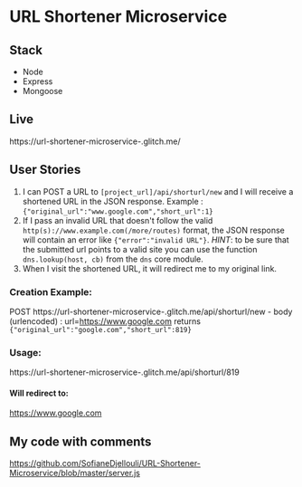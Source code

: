 # URL Shortener Microservice
## Stack
* Node
* Express
* Mongoose
## Live
https://url-shortener-microservice-.glitch.me/
## User Stories
1. I can POST a URL to `[project_url]/api/shorturl/new` and I will receive a shortened URL in the JSON response. Example : `{"original_url":"www.google.com","short_url":1}`
2. If I pass an invalid URL that doesn't follow the valid `http(s)://www.example.com(/more/routes)` format, the JSON response will contain an error like `{"error":"invalid URL"}`. *HINT*: to be sure that the submitted url points to a valid site you can use the function `dns.lookup(host, cb)` from the `dns` core module.
3. When I visit the shortened URL, it will redirect me to my original link.
### Creation Example:
POST https://url-shortener-microservice-.glitch.me/api/shorturl/new - body (urlencoded) :  url=https://www.google.com
returns `{"original_url":"google.com","short_url":819}`
### Usage:
https://url-shortener-microservice-.glitch.me/api/shorturl/819
#### Will redirect to:
https://www.google.com
## My code with comments
https://github.com/SofianeDjellouli/URL-Shortener-Microservice/blob/master/server.js
